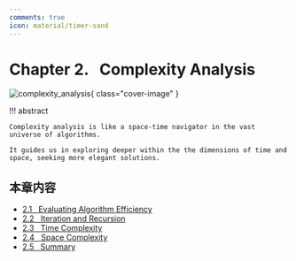 ```yaml
---
comments: true
icon: material/timer-sand
---
```


# Chapter 2. &nbsp; Complexity Analysis

<div class="center-table" markdown>

![complexity_analysis](../assets/covers/chapter_complexity_analysis.jpg){ class="cover-image" }

</div>

!!! abstract

    Complexity analysis is like a space-time navigator in the vast universe of algorithms.

    It guides us in exploring deeper within the the dimensions of time and space, seeking more elegant solutions.

## 本章内容

- [2.1 &nbsp; Evaluating Algorithm Efficiency](https://www.hello-algo.com/chapter_computational_complexity/performance_evaluation/)
- [2.2 &nbsp; Iteration and Recursion](https://www.hello-algo.com/chapter_computational_complexity/iteration_and_recursion/)
- [2.3 &nbsp; Time Complexity](https://www.hello-algo.com/chapter_computational_complexity/time_complexity/)
- [2.4 &nbsp; Space Complexity](https://www.hello-algo.com/chapter_computational_complexity/space_complexity/)
- [2.5 &nbsp; Summary](https://www.hello-algo.com/chapter_computational_complexity/summary/)
